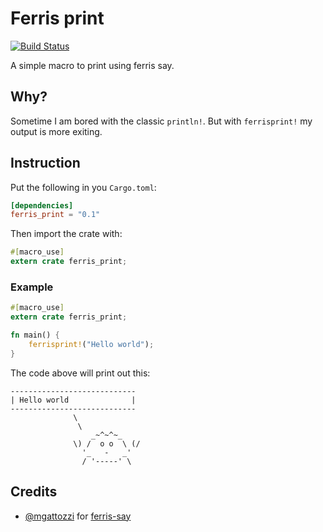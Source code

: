 Ferris print
============
[![Build Status](https://travis-ci.org/kimond/ferris-print.svg?branch=master)](https://travis-ci.org/kimond/ferris-print)

A simple macro to print using ferris say.

## Why?
Sometime I am bored with the classic `println!`. But with `ferrisprint!` my output is more exiting.

## Instruction
Put the following in you `Cargo.toml`:

```toml
[dependencies]
ferris_print = "0.1"
```

Then import the crate with:

```rust
#[macro_use]
extern crate ferris_print;
```

### Example

```rust
#[macro_use]
extern crate ferris_print;

fn main() {
    ferrisprint!("Hello world");
}
```

The code above will print out this:

```plain
----------------------------
| Hello world              |
----------------------------
              \
               \
                  _~^~^~_
              \) /  o o  \ (/
                '_   -   _'
                / '-----' \
```

## Credits
* [@mgattozzi](https://github.com/mgattozzi) for [ferris-say](https://github.com/mgattozzi/ferris-says)